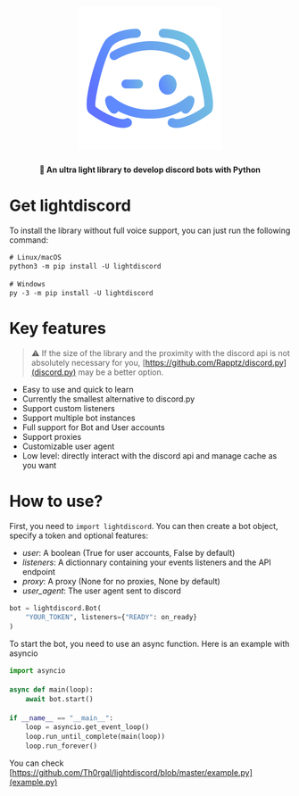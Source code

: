 <h1 align="center">
  <br>
  <img src="/logo.svg?raw=true" alt="LightDiscord" width="256">
  <br>
</h1>


<h4 align="center">🤖 An ultra light library to develop discord bots with Python</h4>

# Get lightdiscord

To install the library without full voice support, you can just run the following command:
```console
# Linux/macOS
python3 -m pip install -U lightdiscord

# Windows
py -3 -m pip install -U lightdiscord
```

# Key features

> :warning: If the size of the library and the proximity with the discord api is not absolutely necessary for you, [https://github.com/Rapptz/discord.py](discord.py) may be a better option.

* Easy to use and quick to learn
* Currently the smallest alternative to discord.py
* Support custom listeners
* Support multiple bot instances
* Full support for Bot and User accounts
* Support proxies
* Customizable user agent
* Low level: directly interact with the discord api and manage cache as you want


# How to use?

First, you need to ``import lightdiscord``. You can then create a bot object, specify a token and optional features:

- *user*: A boolean (True for user accounts, False by default)
- *listeners*: A dictionnary containing your events listeners and the API endpoint
- *proxy*: A proxy (None for no proxies, None by default)
- *user_agent*: The user agent sent to discord


```python
bot = lightdiscord.Bot(
    "YOUR_TOKEN", listeners={"READY": on_ready}
)
```

To start the bot, you need to use an async function. Here is an example with asyncio
```python
import asyncio

async def main(loop):
    await bot.start()

if __name__ == "__main__":
    loop = asyncio.get_event_loop()
    loop.run_until_complete(main(loop))
    loop.run_forever()
```

You can check [https://github.com/Th0rgal/lightdiscord/blob/master/example.py](example.py)
